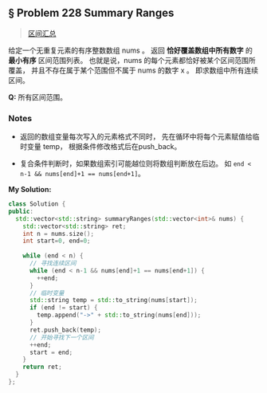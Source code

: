 ## § Problem 228 Summary Ranges
> [区间汇总](
https://leetcode-cn.com/problems/summary-ranges/)

给定一个无重复元素的有序整数数组 nums 。
返回 **恰好覆盖数组中所有数字** 的 **最小有序** 区间范围列表。
也就是说，nums 的每个元素都恰好被某个区间范围所覆盖，
并且不存在属于某个范围但不属于 nums 的数字 x 。
即求数组中所有连续区间。

**Q:** 所有区间范围。


### Notes
* 返回的数组变量每次写入的元素格式不同时，
先在循环中将每个元素赋值给临时变量 temp，
根据条件修改格式后在push\_back。

* 复合条件判断时，如果数组索引可能越位则将数组判断放在后边。
如 `end < n-1 && nums[end]+1 == nums[end+1]`。


**My Solution:** 
```cpp
class Solution {
public:
  std::vector<std::string> summaryRanges(std::vector<int>& nums) {
    std::vector<std::string> ret;
    int n = nums.size();
    int start=0, end=0;
    
    while (end < n) {
      // 寻找连续区间
      while (end < n-1 && nums[end]+1 == nums[end+1]) {
        ++end;
      }
      // 临时变量
      std::string temp = std::to_string(nums[start]);
      if (end != start) {
        temp.append("->" + std::to_string(nums[end]));
      }
      ret.push_back(temp);
      // 开始寻找下一个区间
      ++end;
      start = end;
    }
    return ret;
  }
};
```


